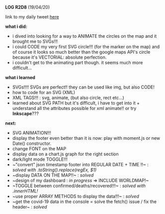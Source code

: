 **LOG R2D8** (19/04/20)

link to my daily tweet [here](https://twitter.com/Nightcoder2/status/1251814509553033219)


**what i did:**

- i dived into looking for a way to ANIMATE the circles on the map and it brought me to SVGs!!! 
- i could CODE my very first SVG circle!!! (for the marker on the map) and of course it looks so much better than the google maps API's circle because it's VECTORIAL: absolute perfection.
- i couldn't get to the animating part though. it seems much more difficult...


**what i learned**

- SVGs!!!! SVGs are perfect!! they can be used like img, but also CODE!
- how to code for an SVG (XML)
- XML TAGS!!! : svg, animate, (but also circle, rect etc...)
- learned about SVG PATH but it's difficult, i have to get into it + understand all the attributes possible for xml animate!! or try **Inkscape**???


**next:**

- SVG ANIMATION!!!
- display the footer even better than it is now: play with moment.js or new Date() constructor.
- change FONT on the MAP 
- display data on a chart.js graph for the right section
- dark/light mode TOGGLE!!!
- ~"convert" json timestamp footer into REGULAR DATE + TIME !!~ : *solved with .toString().replace(regEx, $1)*
- ~display DATA ON THE MAP!!~ : *solved*
- ~design of my dashboard : *in progress* => INCLUDE WORLDMAP!~
- ~TOGGLE between confirmed/deaths/recovered!!!~ : *solved with .innerHTML!* 
- ~use proper ARRAY METHODS to display the data!!!~ : *solved* 
- ~get the covid-19 data in the console = solve the fetch() issue / fix the header~ : *solved*

